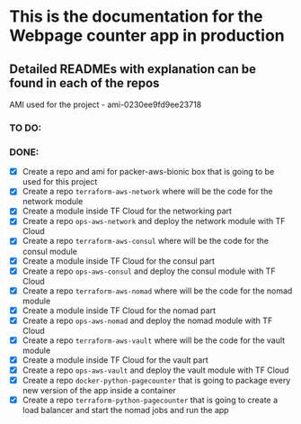 # This is the documentation for the Webpage counter app in production

## Detailed READMEs with explanation can be found in each of the repos

AMI used for the project - ami-0230ee9fd9ee23718


### TO DO:




### DONE:

- [x] Create a repo and ami for packer-aws-bionic box that is going to be used for this project
- [x] Create a repo `terraform-aws-network` where will be the code for the network module
- [x] Create a module inside TF Cloud for the networking part
- [x] Create a repo `ops-aws-network` and deploy the network module with TF Cloud
- [x] Create a repo `terraform-aws-consul` where will be the code for the consul module
- [x] Create a module inside TF Cloud for the consul part
- [x] Create a repo `ops-aws-consul` and deploy the consul module with TF Cloud
- [x] Create a repo `terraform-aws-nomad` where will be the code for the nomad module
- [x] Create a module inside TF Cloud for the nomad part
- [x] Create a repo `ops-aws-nomad` and deploy the nomad module with TF Cloud
- [x] Create a repo `terraform-aws-vault` where will be the code for the vault module
- [x] Create a module inside TF Cloud for the vault part
- [x] Create a repo `ops-aws-vault` and deploy the vault module with TF Cloud
- [x] Create a repo `docker-python-pagecounter` that is going to package every new version of the app inside a container
- [x] Create a repo `terraform-python-pagecounter` that is going to create a load balancer and start the nomad jobs and run the app
